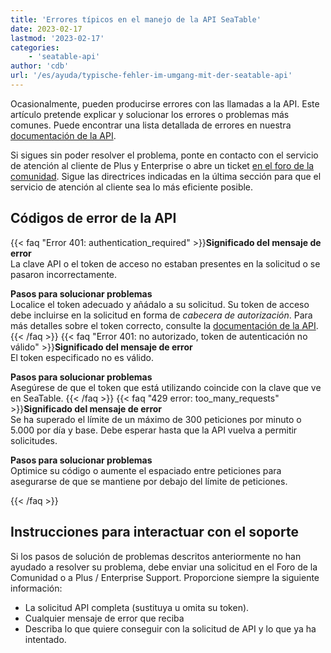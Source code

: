 ```yaml
---
title: 'Errores típicos en el manejo de la API SeaTable'
date: 2023-02-17
lastmod: '2023-02-17'
categories:
    - 'seatable-api'
author: 'cdb'
url: '/es/ayuda/typische-fehler-im-umgang-mit-der-seatable-api'
---
```


Ocasionalmente, pueden producirse errores con las llamadas a la API. Este artículo pretende explicar y solucionar los errores o problemas más comunes. Puede encontrar una lista detallada de errores en nuestra [documentación de la API](https://api.seatable.com).

Si sigues sin poder resolver el problema, ponte en contacto con el servicio de atención al cliente de Plus y Enterprise o abre un ticket [en el foro de la comunidad](https://forum.seatable.com). Sigue las directrices indicadas en la última sección para que el servicio de atención al cliente sea lo más eficiente posible.

## Códigos de error de la API

{{< faq "Error 401: authentication_required" >}}**Significado del mensaje de error**  
La clave API o el token de acceso no estaban presentes en la solicitud o se pasaron incorrectamente.

**Pasos para solucionar problemas**  
Localice el token adecuado y añádalo a su solicitud. Su token de acceso debe incluirse en la solicitud en forma de _cabecera de autorización_. Para más detalles sobre el token correcto, consulte la [documentación de la API](https://api.seatable.com/#authentication).
{{< /faq >}}
{{< faq "Error 401: no autorizado, token de autenticación no válido" >}}**Significado del mensaje de error**  
El token especificado no es válido.

**Pasos para solucionar problemas**  
Asegúrese de que el token que está utilizando coincide con la clave que ve en SeaTable.
{{< /faq >}}
{{< faq "429 error: too_many_requests" >}}**Significado del mensaje de error**  
Se ha superado el límite de un máximo de 300 peticiones por minuto o 5.000 por día y base. Debe esperar hasta que la API vuelva a permitir solicitudes.

**Pasos para solucionar problemas**  
Optimice su código o aumente el espaciado entre peticiones para asegurarse de que se mantiene por debajo del límite de peticiones.

{{< /faq >}}

## Instrucciones para interactuar con el soporte

Si los pasos de solución de problemas descritos anteriormente no han ayudado a resolver su problema, debe enviar una solicitud en el Foro de la Comunidad o a Plus / Enterprise Support. Proporcione siempre la siguiente información:

- La solicitud API completa (sustituya u omita su token).
- Cualquier mensaje de error que reciba
- Describa lo que quiere conseguir con la solicitud de API y lo que ya ha intentado.
